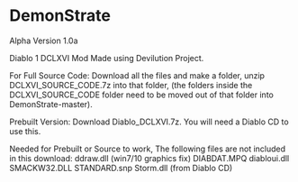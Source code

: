 # DemonStrate
Alpha Version 1.0a

Diablo 1 DCLXVI Mod Made using Devilution Project.

For Full Source Code:
Download all the files and make a folder,
unzip DCLXVI_SOURCE_CODE.7z into that folder,
(the folders inside the DCLXVI_SOURCE_CODE folder need to be moved out of that folder into DemonStrate-master).

Prebuilt Version:
Download Diablo_DCLXVI.7z.
You will need a Diablo CD to use this.

Needed for Prebuilt or Source to work,
The following files are not included in this download:
ddraw.dll (win7/10 graphics fix)
DIABDAT.MPQ
diabloui.dll
SMACKW32.DLL
STANDARD.snp
Storm.dll (from Diablo CD)
